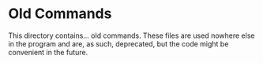 # Old Commands

This directory contains... old commands. These files are used nowhere else in the program and are, as such, deprecated, but the code might be convenient in the future.